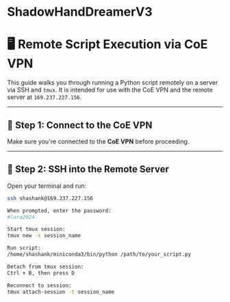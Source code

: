 # ShadowHandDreamerV3
# 🖥️ Remote Script Execution via CoE VPN

This guide walks you through running a Python script remotely on a server via SSH and `tmux`. It is intended for use with the CoE VPN and the remote server at `169.237.227.156`.

---

## 🔐 Step 1: Connect to the CoE VPN

Make sure you're connected to the **CoE VPN** before proceeding.

---

## 🔗 Step 2: SSH into the Remote Server

Open your terminal and run:

```bash
ssh shashank@169.237.227.156

When prompted, enter the password:
#lara2024

Start tmux session:
tmux new -s session_name

Run script:
/home/shashank/miniconda3/bin/python /path/to/your_script.py

Detach from tmux session:
Ctrl + B, then press D

Reconnect to session:
tmux attach-session -t session_name
